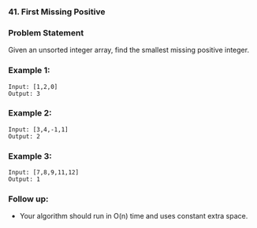 ### 41. First Missing Positive


### Problem Statement
Given an unsorted integer array, find the smallest missing positive integer.

### Example 1:
```
Input: [1,2,0]
Output: 3
```

### Example 2:
```
Input: [3,4,-1,1]
Output: 2
```

### Example 3:
```
Input: [7,8,9,11,12]
Output: 1
```

### Follow up:

* Your algorithm should run in O(n) time and uses constant extra space.